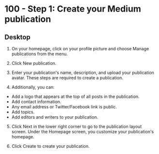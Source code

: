 # 100 - Step 1: Create your Medium publication

## Desktop

1. On your homepage, click on   your profile picture and choose Manage publications from the menu.

2. Click New publication.

3. Enter your publication's name, description, and upload your publication avatar. These steps are required to create a publication.

4. Additionally, you can:
- Add a logo that appears at the top of all posts in the publication.
- Add contact information.
- Any email address or Twitter/Facebook link is public.
- Add topics.
- Add editors and writers to your publication.

5. Click Next in the lower right corner to go to the publication layout screen. Under the Homepage screen, you customize your publication's homepage.

6. Click Create to create your publication. 
